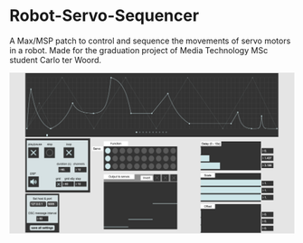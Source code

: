 # Robot-Servo-Sequencer

A Max/MSP patch to control and sequence the movements of servo motors in a robot.
Made for the graduation project of Media Technology MSc student Carlo ter Woord.

![Alt text](/img/Robot-Servo-Sequencer_screenshot.png?raw=true)
